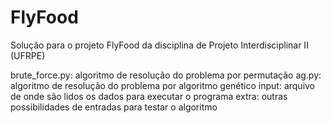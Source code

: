 # FlyFood
Solução para o projeto FlyFood da disciplina de Projeto Interdisciplinar II (UFRPE)

brute_force.py: algoritmo de resolução do problema por permutação
ag.py: algoritmo de resolução do problema por algoritmo genético
input: arquivo de onde são lidos os dados para executar o programa
extra: outras possibilidades de entradas para testar o algoritmo
